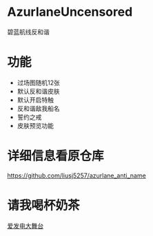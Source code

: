 # AzurlaneUncensored

 碧蓝航线反和谐

# 功能
* 过场图随机12张
* 默认反和谐皮肤
* 默认开启特触
* 反和谐敌我船名
* 誓约之戒
* 皮肤预览功能

# 详细信息看原仓库

https://github.com/liusj5257/azurlane_anti_name

# 请我喝杯奶茶

[爱发电大舞台](https://afdian.net/a/azurlane_anti_name)
